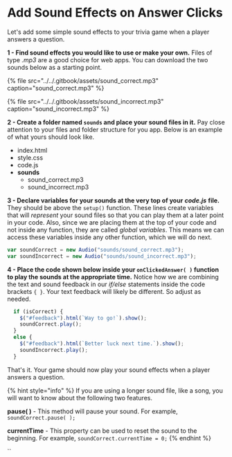 # Add Sound Effects on Answer Clicks

Let's add some simple sound effects to your trivia game when a player answers a question. 

**1 - Find sound effects you would like to use or make your own.** Files of type _.mp3_ are a good choice for web apps. You can download the two sounds below as a starting point. 

{% file src="../../.gitbook/assets/sound\_correct.mp3" caption="sound\_correct.mp3" %}

{% file src="../../.gitbook/assets/sound\_incorrect.mp3" caption="sound\_incorrect.mp3" %}

**2 - Create a folder named `sounds` and place your sound files in it.** Pay close attention to your files and folder structure for you app. Below is an example of what yours should look like.

* index.html
* style.css
* code.js
* **sounds**
  * sound\_correct.mp3
  * sound\_incorrect.mp3

**3 - Declare variables for your sounds at the very top of your** _**code.js**_ **file.** They should be above the `setup()` function. These lines create variables that will _represent_ your sound files so that you can play them at a later point in your code. Also, since we are placing them at the top of your code and not inside any function, they are called _global variables_. This means we can access these variables inside any other function, which we will do next.

```javascript
var soundCorrect = new Audio("sounds/sound_correct.mp3");
var soundIncorrect = new Audio("sounds/sound_incorrect.mp3");
```

**4 - Place the code shown below inside your `onClickedAnswer( )` function to play the sounds at the appropriate time.** Notice how we are combining the text and sound feedback in our _if/else_ statements inside the code brackets `{ }`. Your text feedback will likely be different. So adjust as needed. 

```javascript
  if (isCorrect) {
    $("#feedback").html(`Way to go!`).show();
    soundCorrect.play();
  }
  else {
    $("#feedback").html(`Better luck next time.`).show();
    soundIncorrect.play();
  }
```

That's it. Your game should now play your sound effects when a player answers a question.

{% hint style="info" %}
If you are using a longer sound file, like a song, you will want to know about the following two features.

**pause\( \)** - This method will pause your sound. For example, `soundCorrect.pause( );`

**currentTime** - This property can be used to reset the sound to the beginning. For example, `soundCorrect.currentTime = 0;`
{% endhint %}

\`\`

